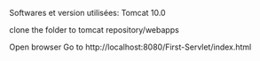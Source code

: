 Softwares et version utilisées:
Tomcat 10.0

clone the folder to tomcat repository/webapps

Open browser
Go to http://localhost:8080/First-Servlet/index.html

